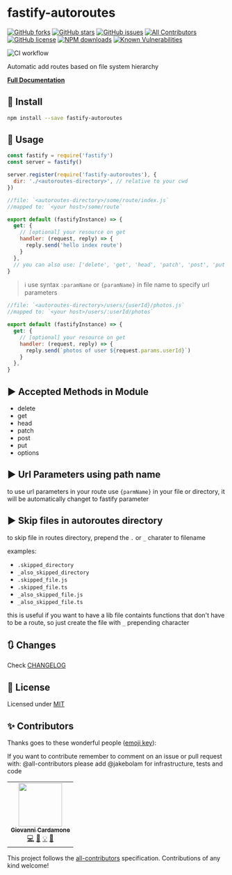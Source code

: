 # fastify-autoroutes

[![GitHub forks](https://img.shields.io/github/forks/GiovanniCardamone/fastify-autoroutes.svg)](https://github.com/GiovanniCardamone/fastify-autoroutes/network)
[![GitHub stars](https://img.shields.io/github/stars/GiovanniCardamone/fastify-autoroutes.svg)](https://github.com/GiovanniCardamone/fastify-autoroutes/stargazers)
[![GitHub issues](https://img.shields.io/github/issues/GiovanniCardamone/fastify-autoroutes.svg)](https://github.com/GiovanniCardamone/fastify-autoroutes/issues) <!-- ALL-CONTRIBUTORS-BADGE:START - Do not remove or modify this section -->
[![All Contributors](https://img.shields.io/badge/all_contributors-1-gren.svg?style=flat)](#contributors-) <!-- ALL-CONTRIBUTORS-BADGE:END -->
[![GitHub license](https://img.shields.io/github/license/GiovanniCardamone/fastify-autoroutes.svg)](https://github.com/GiovanniCardamone/fastify-autoroutes/blob/master/LICENSE)
[![NPM downloads](https://img.shields.io/npm/dm/fastify-autoroutes.svg?style=flat)](https://www.npmjs.com/package/fastify-autoroutes)
[![Known Vulnerabilities](https://snyk.io/test/github/GiovanniCardamone/fastify-autoroutes/badge.svg)](https://snyk.io/test/github/GiovanniCardamone/fastify-autoroutes)

![CI workflow](https://github.com/GiovanniCardamone/fastify-autoroutes/workflows/CI%20workflow/badge.svg)

Automatic add routes based on file system hierarchy

**[Full Documentation](https://giovannicardamone.github.io/fastify-autoroutes/)**

## :rocket: Install

```sh
npm install --save fastify-autoroutes
```

## :blue_book: Usage

```js
const fastify = require('fastify')
const server = fastify()

server.register(require('fastify-autoroutes'), {
  dir: './<autoroutes-directory>', // relative to your cwd
})
```

```js
//file: `<autoroutes-directory>/some/route/index.js`
//mapped to: `<your host>/some/route`

export default (fastifyInstance) => {
  get: {
    // [optional] your resource on get
    handler: (request, reply) => {
      reply.send('hello index route')
    }
  },
  // you can also use: ['delete', 'get', 'head', 'patch', 'post', 'put', 'options']
}
```

> :information_source: use syntax `:paramName` or `{paramName}` in file name to specify url parameters

```js
//file: `<autoroutes-directory>/users/{userId}/photos.js`
//mapped to: `<your host>/users/:userId/photos`

export default (fastifyInstance) => {
  get: {
    // [optional] your resource on get
    handler: (request, reply) => {
      reply.send(`photos of user ${request.params.userId}`)
    }
  },
}
```

## :arrow_forward: Accepted Methods in Module

- delete
- get
- head
- patch
- post
- put
- options

## :arrow_forward: Url Parameters using path name

to use url parameters in your route use `{parmName}` in your file or directory, it will be automatically changet to fastify parameter

## :arrow_forward: Skip files in autoroutes directory

to skip file in routes directory, prepend the `.` or `_` charater to filename

examples:

- `.skipped_directory`
- `_also_skipped_directory`
- `.skipped_file.js`
- `.skipped_file.ts`
- `_also_skipped_file.js`
- `_also_skipped_file.ts`

this is useful if you want to have a lib file containts functions that don't have to be a route, so just create the file with `_` prepending character

## :arrows_clockwise: Changes

Check [CHANGELOG](./CHANGELOG.md)

## :page_facing_up: License

Licensed under [MIT](./LICENSE)

## :sparkles: Contributors

Thanks goes to these wonderful people ([emoji key](https://allcontributors.org/docs/en/emoji-key)):

If you want to contribute remember to comment on an issue or pull request with:
@all-contributors please add @jakebolam for infrastructure, tests and code

<!-- ALL-CONTRIBUTORS-LIST:START - Do not remove or modify this section -->
<!-- prettier-ignore-start -->
<!-- markdownlint-disable -->
<table>
  <tr>
    <td align="center"><a href="http://giovannicardamone.github.io"><img src="https://avatars0.githubusercontent.com/u/5117748?v=4" width="100px;" alt=""/><br /><sub><b>Giovanni Cardamone</b></sub></a><br /><a href="https://github.com/GiovanniCardamone/fastify-autoroutes/commits?author=GiovanniCardamone" title="Code">💻</a> <a href="https://github.com/GiovanniCardamone/fastify-autoroutes/commits?author=GiovanniCardamone" title="Documentation">📖</a> <a href="#example-GiovanniCardamone" title="Examples">💡</a> <a href="#maintenance-GiovanniCardamone" title="Maintenance">🚧</a></td>
  </tr>
</table>

<!-- markdownlint-enable -->
<!-- prettier-ignore-end -->
<!-- ALL-CONTRIBUTORS-LIST:END -->

This project follows the [all-contributors](https://github.com/all-contributors/all-contributors) specification. Contributions of any kind welcome!
